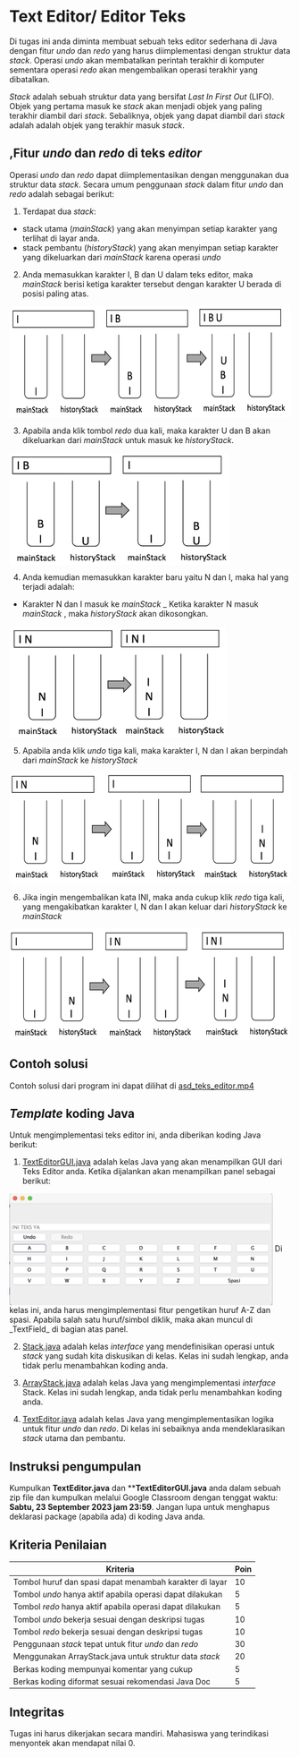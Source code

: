 # Text Editor/ Editor Teks

Di tugas ini anda diminta membuat sebuah teks editor sederhana di Java dengan fitur _undo_ dan _redo_ yang harus diimplementasi dengan struktur data _stack_. Operasi _undo_ akan membatalkan perintah terakhir di komputer sementara operasi _redo_ akan mengembalikan operasi terakhir yang dibatalkan. 

_Stack_ adalah sebuah struktur data yang bersifat _Last In First Out_ (LIFO). Objek yang pertama masuk ke _stack_ akan menjadi objek yang paling terakhir diambil dari _stack_. Sebaliknya, objek yang dapat diambil dari _stack_ adalah adalah objek yang terakhir masuk _stack_. 

## ,Fitur _undo_ dan _redo_ di teks _editor_
Operasi _undo_ dan _redo_ dapat diimplementasikan dengan menggunakan dua struktur data _stack_. Secara umum penggunaan _stack_ dalam fitur _undo_ dan _redo_ adalah sebagai berikut:
1. Terdapat dua _stack_: 
  - stack utama (_mainStack_) yang akan menyimpan setiap karakter yang terlihat di layar anda.
  - stack pembantu (_historyStack_) yang akan menyimpan setiap karakter yang dikeluarkan dari _mainStack_ karena operasi _undo_

2. Anda memasukkan karakter I, B dan U dalam teks editor, maka _mainStack_ berisi ketiga karakter tersebut dengan karakter U berada di posisi paling atas. 

<img align="center" src="fig/text_ibu.png" height="200" />


3. Apabila anda klik tombol _redo_ dua kali, maka karakter U dan B akan dikeluarkan dari _mainStack_ untuk masuk ke _historyStack_.

<img align="center" src="fig/text_rem_bu.png" height="200" />

4. Anda kemudian memasukkan karakter baru yaitu N dan I, maka hal yang terjadi adalah:
 - Karakter N dan I masuk ke _mainStack_
 _ Ketika karakter N masuk _mainStack_ , maka _historyStack_ akan dikosongkan.

<img align="center" src="fig/text_add_ni.png" height="200" />

5. Apabila anda klik _undo_ tiga kali, maka karakter I, N dan I akan berpindah dari _mainStack_ ke _historyStack_

<img align="center" src="fig/text_undo_ini.png" height="200" />

6. Jika ingin mengembalikan kata INI, maka anda cukup klik _redo_ tiga kali, yang mengakibatkan karakter I, N dan I akan keluar dari _historyStack_ ke _mainStack_

<img align="center" src="fig/text_redo_ini.png" height="200" />


## Contoh solusi
Contoh solusi dari program ini dapat dilihat di [asd_teks_editor.mp4](asd_teks_editor.mp4)

## _Template_ koding Java
Untuk mengimplementasi teks editor ini, anda diberikan koding Java berikut:
1. [TextEditorGUI.java](TextEditorGUI.java) adalah kelas Java yang akan menampilkan GUI dari Teks Editor anda. Ketika dijalankan akan menampilkan panel sebagai berikut:
<img align="center" src="fig/gui.png" height="200" />
Di kelas ini, anda harus mengimplementasi fitur pengetikan huruf A-Z dan spasi. Apabila salah satu huruf/simbol diklik, maka akan muncul di _TextField_ di bagian atas panel. 

2. [Stack.java](Stack.java) adalah kelas _interface_ yang mendefinisikan operasi untuk _stack_ yang sudah kita diskusikan di kelas. Kelas ini sudah lengkap, anda tidak perlu menambahkan koding anda.

3. [ArrayStack.java](ArrayStack.java) adalah kelas Java yang mengimplementasi _interface_ Stack. Kelas ini sudah lengkap, anda tidak perlu menambahkan koding anda.

4. [TextEditor.java](TextEditor.java) adalah kelas Java yang mengimplementasikan logika untuk fitur _undo_ dan _redo_. Di kelas ini sebaiknya anda mendeklarasikan _stack_ utama dan pembantu. 


## Instruksi pengumpulan
Kumpulkan **TextEditor.java** dan ****TextEditorGUI.java** anda dalam sebuah zip file dan kumpulkan melalui Google Classroom dengan tenggat waktu: **Sabtu, 23 September 2023 jam 23:59**. Jangan lupa untuk menghapus deklarasi package (apabila ada) di koding Java anda.


## Kriteria Penilaian
|Kriteria  | Poin |
| --- | --- |
|Tombol huruf dan spasi dapat menambah karakter di layar  |10|
|Tombol _undo_ hanya aktif apabila operasi dapat dilakukan |5 | 
|Tombol _redo_ hanya aktif apabila operasi dapat dilakukan |5 |
|Tombol _undo_ bekerja sesuai dengan deskripsi tugas |10|
|Tombol _redo_ bekerja sesuai dengan deskripsi tugas |10|
|Penggunaan _stack_ tepat untuk fitur _undo_ dan _redo_ |30|
|Menggunakan ArrayStack.java untuk struktur data _stack_ |20|
|Berkas koding mempunyai komentar yang cukup |5|
|Berkas koding diformat sesuai rekomendasi Java Doc |5|


## Integritas
Tugas ini harus dikerjakan secara mandiri. Mahasiswa yang terindikasi menyontek akan mendapat nilai 0.






